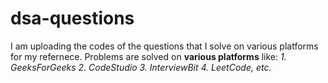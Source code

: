 # dsa-questions
I am uploading the codes of the questions that I solve on various platforms for my refernece.
Problems are solved on **various platforms** like:
*1. GeeksForGeeks*
*2. CodeStudio*
*3. InterviewBit*
*4. LeetCode, etc.*

